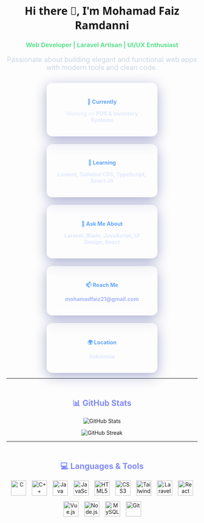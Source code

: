 <h1 align="center" style="font-weight: 900; font-family: 'Segoe UI', Tahoma, Geneva, Verdana, sans-serif;">
  Hi there 👋, I'm Mohamad Faiz Ramdanni
</h1>
<h3 align="center" style="color: #4ade80; font-weight: 600;">Web Developer | Laravel Artisan | UI/UX Enthusiast</h3>

<p align="center" style="max-width: 600px; font-size: 18px; color: #cbd5e1;">
  Passionate about building elegant and functional web apps with modern tools and clean code.
</p>

<div align="center" style="margin-top: 30px; display: flex; flex-wrap: wrap; justify-content: center; gap: 20px;">

  <div style="background: rgba(255, 255, 255, 0.12); border-radius: 15px; box-shadow: 0 8px 32px 0 rgba(31, 38, 135, 0.37); backdrop-filter: blur(8px); -webkit-backdrop-filter: blur(8px); border: 1px solid rgba(255, 255, 255, 0.18); width: 250px; padding: 20px; color: #e0e7ff;">
    <h4 style="margin-bottom: 10px; color: #60a5fa;">🔭 Currently</h4>
    <p>Working on <b>POS & Inventory Systems</b></p>
  </div>

  <div style="background: rgba(255, 255, 255, 0.12); border-radius: 15px; box-shadow: 0 8px 32px 0 rgba(31, 38, 135, 0.37); backdrop-filter: blur(8px); -webkit-backdrop-filter: blur(8px); border: 1px solid rgba(255, 255, 255, 0.18); width: 250px; padding: 20px; color: #e0e7ff;">
    <h4 style="margin-bottom: 10px; color: #60a5fa;">🌱 Learning</h4>
    <p><b>Laravel, Tailwind CSS, TypeScript, React JS</b></p>
  </div>

  <div style="background: rgba(255, 255, 255, 0.12); border-radius: 15px; box-shadow: 0 8px 32px 0 rgba(31, 38, 135, 0.37); backdrop-filter: blur(8px); -webkit-backdrop-filter: blur(8px); border: 1px solid rgba(255, 255, 255, 0.18); width: 250px; padding: 20px; color: #e0e7ff;">
    <h4 style="margin-bottom: 10px; color: #60a5fa;">💬 Ask Me About</h4>
    <p><b>Laravel, Blade, JavaScript, UI Design, React</b></p>
  </div>

  <div style="background: rgba(255, 255, 255, 0.12); border-radius: 15px; box-shadow: 0 8px 32px 0 rgba(31, 38, 135, 0.37); backdrop-filter: blur(8px); -webkit-backdrop-filter: blur(8px); border: 1px solid rgba(255, 255, 255, 0.18); width: 250px; padding: 20px; color: #e0e7ff;">
    <h4 style="margin-bottom: 10px; color: #60a5fa;">📫 Reach Me</h4>
    <p><a href="mailto:mohamadfaiz21@gmail.com" style="color:#a5b4fc; text-decoration:none; font-weight:bold;">mohamadfaiz21@gmail.com</a></p>
  </div>

  <div style="background: rgba(255, 255, 255, 0.12); border-radius: 15px; box-shadow: 0 8px 32px 0 rgba(31, 38, 135, 0.37); backdrop-filter: blur(8px); -webkit-backdrop-filter: blur(8px); border: 1px solid rgba(255, 255, 255, 0.18); width: 250px; padding: 20px; color: #e0e7ff;">
    <h4 style="margin-bottom: 10px; color: #60a5fa;">🌍 Location</h4>
    <p><b>Indonesia</b></p>
  </div>

</div>

---

<h2 align="center" style="margin-top: 50px; color: #818cf8;">📊 GitHub Stats</h2>

<p align="center">
  <img src="https://github-readme-stats.vercel.app/api?username=FaizRMD&show_icons=true&theme=dark&count_private=true" alt="GitHub Stats" />
</p>
<p align="center">
  <img src="https://github-readme-streak-stats.herokuapp.com/?user=FaizRMD&theme=dark&hide_border=true" alt="GitHub Streak" />
</p>

---

<h2 align="center" style="margin-top: 50px; color: #818cf8;">💻 Languages & Tools</h2>

<p align="center" style="display: flex; justify-content: center; flex-wrap: wrap; gap: 15px; max-width: 600px; margin: auto;">
  <img src="https://cdn.jsdelivr.net/gh/devicons/devicon/icons/c/c-original.svg" width="40" title="C" alt="C"/>
  <img src="https://cdn.jsdelivr.net/gh/devicons/devicon/icons/cplusplus/cplusplus-original.svg" width="40" title="C++" alt="C++"/>
  <img src="https://cdn.jsdelivr.net/gh/devicons/devicon/icons/java/java-original.svg" width="40" title="Java" alt="Java"/>
  <img src="https://cdn.jsdelivr.net/gh/devicons/devicon/icons/javascript/javascript-original.svg" width="40" title="JavaScript" alt="JavaScript"/>
  <img src="https://cdn.jsdelivr.net/gh/devicons/devicon/icons/html5/html5-original.svg" width="40" title="HTML5" alt="HTML5"/>
  <img src="https://cdn.jsdelivr.net/gh/devicons/devicon/icons/css3/css3-original.svg" width="40" title="CSS3" alt="CSS3"/>
  <img src="https://cdn.jsdelivr.net/gh/devicons/devicon/icons/tailwindcss/tailwindcss-original.svg" width="40" title="Tailwind CSS" alt="Tailwind CSS"/>
  <img src="https://cdn.jsdelivr.net/gh/devicons/devicon/icons/laravel/laravel-original.svg" width="40" title="Laravel" alt="Laravel"/>
  <img src="https://cdn.jsdelivr.net/gh/devicons/devicon/icons/react/react-original.svg" width="40" title="React JS" alt="React JS"/>
  <img src="https://cdn.jsdelivr.net/gh/devicons/devicon/icons/vuejs/vuejs-original.svg" width="40" title="Vue.js" alt="Vue.js"/>
  <img src="https://cdn.jsdelivr.net/gh/devicons/devicon/icons/nodejs/nodejs-original.svg" width="40" title="Node.js" alt="Node.js"/>
  <img src="https://cdn.jsdelivr.net/gh/devicons/devicon/icons/mysql/mysql-original.svg" width="40" title="MySQL" alt="MySQL"/>
  <img src="https://cdn.jsdelivr.net/gh/devicons/devicon/icons/git/git-original.svg" width="40" title="Git" alt="Git"/>
</p>
